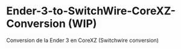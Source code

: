 # Ender-3-to-SwitchWire-CoreXZ-Conversion (WIP)
Conversion de la Ender 3 en CoreXZ (Switchwire conversion)
